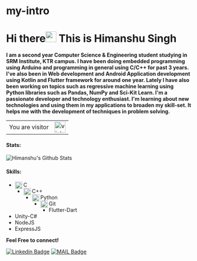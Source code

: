 # my-intro
# Hi there<img src="https://github.com/iamshubhamg/iamshubhamg/blob/master/Assests/Hi.gif" width="29px"> This is Himanshu Singh

**I am a second year Computer Science & Engineering student studying in SRM Institute, KTR campus. I have been doing embedded programming using Arduino and programming in general using C/C++  for past 3 years. I've also been in Web development and Android Application development using Kotlin and Flutter framework for around one year. Lately I have also been working on topics such as regressive machine learning using Python libraries such as Pandas, NumPy and Sci-Kit Learn. I'm a passionate developer and technology enthusiast. I'm learning about new technologies and using them in my applications to broaden my skill-set. It helps me with the development of techniques in problem solving.**

<table>
  <tr>
    <td>You are visitor</td>
    <td><img src="https://profile-counter.glitch.me/himanshusingh335/count.svg" alt="vistor count" height="30" /></td>
  </tr>
</table>

 #### Stats:
 ![Himanshu's Github Stats](https://github-readme-stats.vercel.app/api?username=himanshusingh335&count_private=true&show_icons=true&theme=dark)

#### Skills:
 * <img align="left" alt="C" width="20px" src="https://cdn.iconscout.com/icon/free/png-64/c-programming-569564.png" /> C 
 * <img align="left" alt="C++" width="20px" src="https://sdtimes.com/wp-content/uploads/2018/03/cpppp.png" /> C++
 * <img align="left" alt="Python" width="20px" src="https://cdn.iconscout.com/icon/free/png-64/python-14-569257.png" /> Python
 * <img align="left" alt="Git" width="20px" src="https://cdn.iconscout.com/icon/free/png-64/social-226-96741.png" /> Git
 * Flutter-Dart
 * Unity-C#
 * NodeJS
 * ExpressJS
 
 **Feel Free to connect!**


[![Linkedin Badge](https://img.shields.io/badge/-LinkedIn-blue?style=flat-square&logo=Linkedin&logoColor=white&link=https://www.linkedin.com/in/himanshu-singh-36bb721a2/)](https://www.linkedin.com/in/himanshu-singh-36bb721a2/)
[![MAIL Badge](https://img.shields.io/badge/-Gmail-c14438?style=flat-square&logo=Gmail&logoColor=white&link=mailto:himanshusingh335)](mailto:himanshusingh335@gmail.com)

